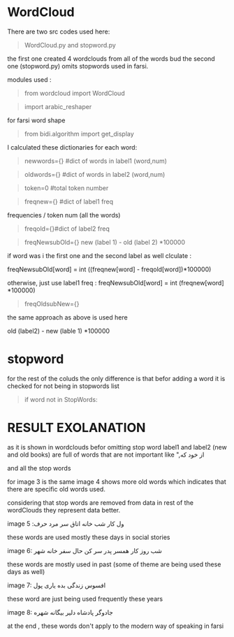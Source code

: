 # WordCloud
There are two src codes used here:
> WordCloud.py and stopword.py 

the first one created 4 wordclouds from all of the words bud the second one (stopword.py)
omits stopwords used in farsi.

modules used :
>from wordcloud import WordCloud

>import arabic_reshaper

for farsi word shape

>from bidi.algorithm import get_display

I calculated these dictionaries for each word:

> newwords={} #dict of words in label1 (word,num)

> oldwords={} #dict of words in label2 (word,num)

> token=0 #total token number

> freqnew={} #dict of label1 freq

frequencies / token num (all the words)

> freqold={}#dict of label2 freq 

> freqNewsubOld={}
new (label 1) - old (label 2) *100000

if word was i the first one and the second label as well clculate :

freqNewsubOld[word] = int ((freqnew[word] - freqold[word])*100000)

otherwise, just use label1 freq : freqNewsubOld[word] = int (freqnew[word]  *100000)

> freqOldsubNew={}

the same approach as above is used here

old (label2) - new (lable 1) *100000

# stopword
for the rest of the coluds the only difference is that befor adding a word it is checked for 
not being in stopwords list
> if word not in StopWords:

# RESULT EXOLANATION
as it is shown in wordclouds befor omitting stop word label1 and label2 (new and old books) are full of
words that are not important like ",از خود که

and all the stop words

for image 3 is the same 
image 4 shows more old words which indicates that there are specific old words used.

considering that stop words are removed from data in rest of the wordClouds they represent data better.

image 5 :ول  کار شب خانه اتاق سر مرد حرف

these words are used mostly these days in social stories

image 6: شب روز کار همسر پدر سر کن حال سفر خانه شهر

these words are mostly used in past (some of theme are being used these days as well)

image 7: افسوس زندگی بده یاری پول

these word are just being used frequently these years

image 8: جادوگر پادشاه دلیر بیگانه شهره

at the end , these words don't apply to the modern way of speaking in farsi